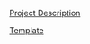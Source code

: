 

[Project Description](https://docs.google.com/document/d/1aEkRRiInzTHq6_5QsKwZ5hVmgg6rS94RkRqjFROvwIg/edit?usp=sharing)

[Template](https://www.figma.com/file/tbPsoo9Ocza6OEZkx3rpwQ/Shoes-shop-project?node-id=0%3A1)